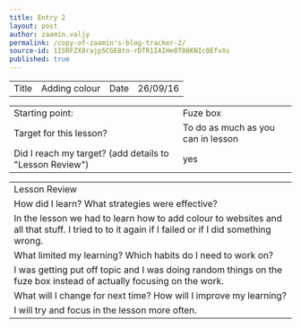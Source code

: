 ```yaml
---
title: Entry 2
layout: post
author: zaamin.valjy
permalink: /copy-of-zaamin's-blog-tracker-2/
source-id: 1ISRFZX8rajp5CGE8tn-rDTR1IAIHe0T86KNIc0EfvXs
published: true
---
```

<table>
  <tr>
    <td>Title</td>
    <td>Adding colour</td>
    <td>Date</td>
    <td>26/09/16</td>
  </tr>
</table>


<table>
  <tr>
    <td>Starting point:</td>
    <td>Fuze box</td>
  </tr>
  <tr>
    <td>Target for this lesson?</td>
    <td>To do as much as you can in lesson</td>
  </tr>
  <tr>
    <td>Did I reach my target? 
(add details to "Lesson Review")</td>
    <td> yes</td>
  </tr>
</table>


<table>
  <tr>
    <td>Lesson Review</td>
  </tr>
  <tr>
    <td>How did I learn? What strategies were effective? </td>
  </tr>
  <tr>
    <td>In the lesson we had to learn how to add colour to websites and all that stuff. I tried to to it again if I failed or if I did something wrong.</td>
  </tr>
  <tr>
    <td>What limited my learning? Which habits do I need to work on? </td>
  </tr>
  <tr>
    <td>I was getting put off topic and I was doing random things on the fuze box instead of actually focusing on the work.</td>
  </tr>
  <tr>
    <td>What will I change for next time? How will I improve my learning?</td>
  </tr>
  <tr>
    <td>I will try and focus in the lesson more often.</td>
  </tr>
</table>


